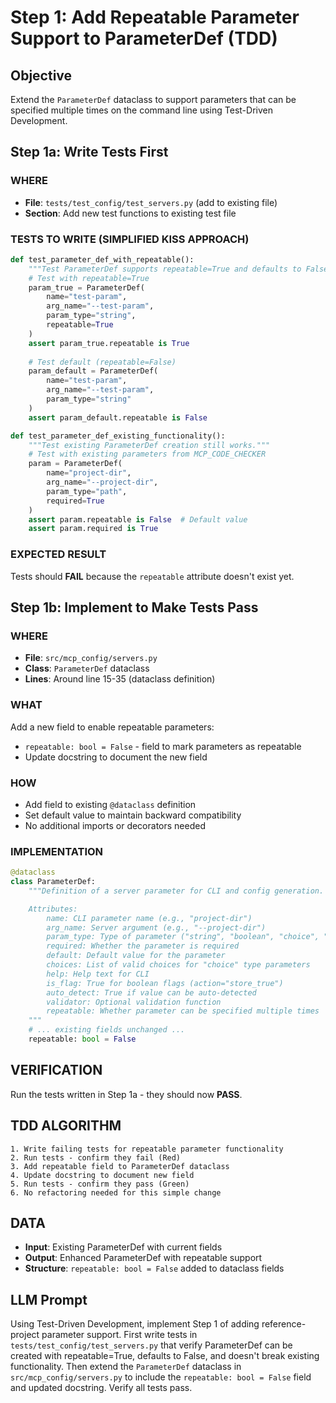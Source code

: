 # Step 1: Add Repeatable Parameter Support to ParameterDef (TDD)

## Objective
Extend the `ParameterDef` dataclass to support parameters that can be specified multiple times on the command line using Test-Driven Development.

## Step 1a: Write Tests First

### WHERE
- **File**: `tests/test_config/test_servers.py` (add to existing file)
- **Section**: Add new test functions to existing test file

### TESTS TO WRITE (SIMPLIFIED KISS APPROACH)
```python
def test_parameter_def_with_repeatable():
    """Test ParameterDef supports repeatable=True and defaults to False."""
    # Test with repeatable=True
    param_true = ParameterDef(
        name="test-param",
        arg_name="--test-param", 
        param_type="string",
        repeatable=True
    )
    assert param_true.repeatable is True
    
    # Test default (repeatable=False)
    param_default = ParameterDef(
        name="test-param",
        arg_name="--test-param",
        param_type="string"
    )
    assert param_default.repeatable is False

def test_parameter_def_existing_functionality():
    """Test existing ParameterDef creation still works."""
    # Test with existing parameters from MCP_CODE_CHECKER
    param = ParameterDef(
        name="project-dir",
        arg_name="--project-dir",
        param_type="path",
        required=True
    )
    assert param.repeatable is False  # Default value
    assert param.required is True
```

### EXPECTED RESULT
Tests should **FAIL** because the `repeatable` attribute doesn't exist yet.

## Step 1b: Implement to Make Tests Pass

### WHERE
- **File**: `src/mcp_config/servers.py`
- **Class**: `ParameterDef` dataclass
- **Lines**: Around line 15-35 (dataclass definition)

### WHAT
Add a new field to enable repeatable parameters:
- `repeatable: bool = False` - field to mark parameters as repeatable
- Update docstring to document the new field

### HOW
- Add field to existing `@dataclass` definition
- Set default value to maintain backward compatibility
- No additional imports or decorators needed

### IMPLEMENTATION
```python
@dataclass
class ParameterDef:
    """Definition of a server parameter for CLI and config generation.

    Attributes:
        name: CLI parameter name (e.g., "project-dir")
        arg_name: Server argument (e.g., "--project-dir")
        param_type: Type of parameter ("string", "boolean", "choice", "path")
        required: Whether the parameter is required
        default: Default value for the parameter
        choices: List of valid choices for "choice" type parameters
        help: Help text for CLI
        is_flag: True for boolean flags (action="store_true")
        auto_detect: True if value can be auto-detected
        validator: Optional validation function
        repeatable: Whether parameter can be specified multiple times
    """
    # ... existing fields unchanged ...
    repeatable: bool = False
```

## VERIFICATION
Run the tests written in Step 1a - they should now **PASS**.

## TDD ALGORITHM
```
1. Write failing tests for repeatable parameter functionality
2. Run tests - confirm they fail (Red)
3. Add repeatable field to ParameterDef dataclass
4. Update docstring to document new field
5. Run tests - confirm they pass (Green)
6. No refactoring needed for this simple change
```

## DATA
- **Input**: Existing ParameterDef with current fields
- **Output**: Enhanced ParameterDef with repeatable support
- **Structure**: `repeatable: bool = False` added to dataclass fields

## LLM Prompt
Using Test-Driven Development, implement Step 1 of adding reference-project parameter support. First write tests in `tests/test_config/test_servers.py` that verify ParameterDef can be created with repeatable=True, defaults to False, and doesn't break existing functionality. Then extend the `ParameterDef` dataclass in `src/mcp_config/servers.py` to include the `repeatable: bool = False` field and updated docstring. Verify all tests pass.
